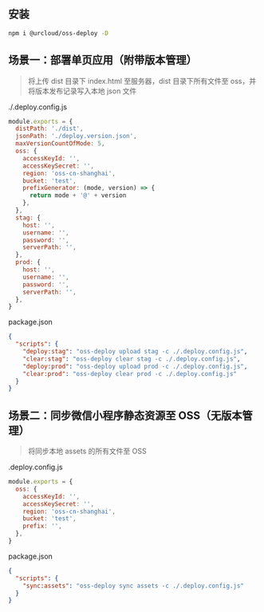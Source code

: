 ## 安装

```bash
npm i @urcloud/oss-deploy -D
```

## 场景一：部署单页应用（附带版本管理）

> 将上传 dist 目录下 index.html 至服务器，dist 目录下所有文件至 oss，并将版本发布记录写入本地 json 文件

./.deploy.config.js

```js
module.exports = {
  distPath: './dist',
  jsonPath: './deploy.version.json',
  maxVersionCountOfMode: 5,
  oss: {
    accessKeyId: '',
    accessKeySecret: '',
    region: 'oss-cn-shanghai',
    bucket: 'test',
    prefixGenerator: (mode, version) => {
      return mode + '@' + version
    },
  },
  stag: {
    host: '',
    username: '',
    password: '',
    serverPath: '',
  },
  prod: {
    host: '',
    username: '',
    password: '',
    serverPath: '',
  },
}
```

package.json

```json
{
  "scripts": {
    "deploy:stag": "oss-deploy upload stag -c ./.deploy.config.js",
    "clear:stag": "oss-deploy clear stag -c ./.deploy.config.js",
    "deploy:prod": "oss-deploy upload prod -c ./.deploy.config.js",
    "clear:prod": "oss-deploy clear prod -c ./.deploy.config.js"
  }
}
```

## 场景二：同步微信小程序静态资源至 OSS（无版本管理）

> 将同步本地 assets 的所有文件至 OSS

.deploy.config.js

```js
module.exports = {
  oss: {
    accessKeyId: '',
    accessKeySecret: '',
    region: 'oss-cn-shanghai',
    bucket: 'test',
    prefix: '',
  },
}
```

package.json

```json
{
  "scripts": {
    "sync:assets": "oss-deploy sync assets -c ./.deploy.config.js"
  }
}
```
